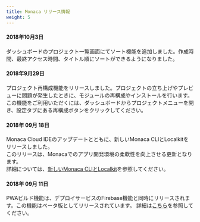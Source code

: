 ```yaml
---
title: Monaca リリース情報
weight: 5
---
```


#### 2018年10月3日

ダッシュボードのプロジェクト一覧画面にてソート機能を追加しました。作成時間、最終アクセス時間、タイトル順にソートができるようになりました。

#### 2018年9月29日

プロジェクト再構成機能をリリースしました。プロジェクトの立ち上げやプレビューに問題が発生したときに、モジュールの再構成やインストールを行います。
この機能をご利用いただくには、ダッシュボードからプロジェクトメニューを開き、設定タブにある再構成ボタンをクリックしてください。

#### 2018年 09月 18日

Monaca Cloud IDEのアップデートとともに、新しいMonaca CLIとLocalkitをリリースしました。  
このリリースは、Monacaでのアプリ開発環境の柔軟性を向上させる更新となります。  
詳細については、[新しいMonaca CLIとLocalkit](20180918_monaca_cli_3.0/)を参照してください。

#### 2018年 09月 11日

PWAビルド機能は、デプロイサービスのFirebase機能と同時にリリースされます。この機能はベータ版としてリリースされています。
詳細は[こちら](/ja/products_guide/monaca_ide/build/build_pwa/)を参照してください。
